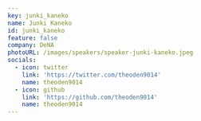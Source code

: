 ```yaml
---
key: junki_kaneko
name: Junki Kaneko
id: junki_kaneko
feature: false
company: DeNA
photoURL: /images/speakers/speaker-junki-kaneko.jpeg
socials:
  - icon: twitter
    link: 'https://twitter.com/theoden9014'
    name: theoden9014
  - icon: github
    link: 'https://github.com/theoden9014'
    name: theoden9014
---
```

